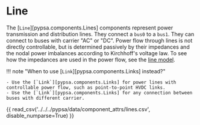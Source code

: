 # Line

The [`Line`][pypsa.components.Lines] components represent power transmission and distribution lines. They connect a `bus0` to a `bus1`. They can connect to buses with carrier "AC" or "DC". Power flow through lines is not directly controllable, but is determined passively by their impedances and the nodal power imbalances according to Kirchhoff's voltage law. To see how the impedances are used in the power flow, see the [line model](../power-flow.md#line-model).

!!! note "When to use [`Link`][pypsa.components.Links] instead?"

    - Use the [`Link`][pypsa.components.Links] for power lines with controllable power flow, such as point-to-point HVDC links.
    - Use the [`Link`][pypsa.components.Links] for any connection between buses with different carrier.


{{ read_csv('../../../pypsa/data/component_attrs/lines.csv', disable_numparse=True) }} 